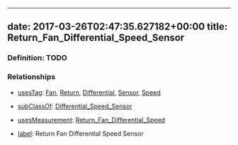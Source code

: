 
---
date: 2017-03-26T02:47:35.627182+00:00
title: Return_Fan_Differential_Speed_Sensor
---
### Definition: TODO

### Relationships

* [usesTag](https://brickschema.org/schema/1.0/BrickFrame#usesTag): [Fan](https://brickschema.org/schema/1.0/BrickTag#Fan), [Return](https://brickschema.org/schema/1.0/BrickTag#Return), [Differential](https://brickschema.org/schema/1.0/BrickTag#Differential), [Sensor](https://brickschema.org/schema/1.0/BrickTag#Sensor), [Speed](https://brickschema.org/schema/1.0/BrickTag#Speed)

* [subClassOf](http://www.w3.org/2000/01/rdf-schema#subClassOf): [Differential_Speed_Sensor](https://brickschema.org/schema/1.0/Brick#Differential_Speed_Sensor)

* [usesMeasurement](https://brickschema.org/schema/1.0/BrickFrame#usesMeasurement): [Return_Fan_Differential_Speed](https://brickschema.org/schema/1.0/Brick#Return_Fan_Differential_Speed)

* [label](http://www.w3.org/2000/01/rdf-schema#label): Return Fan Differential Speed Sensor
